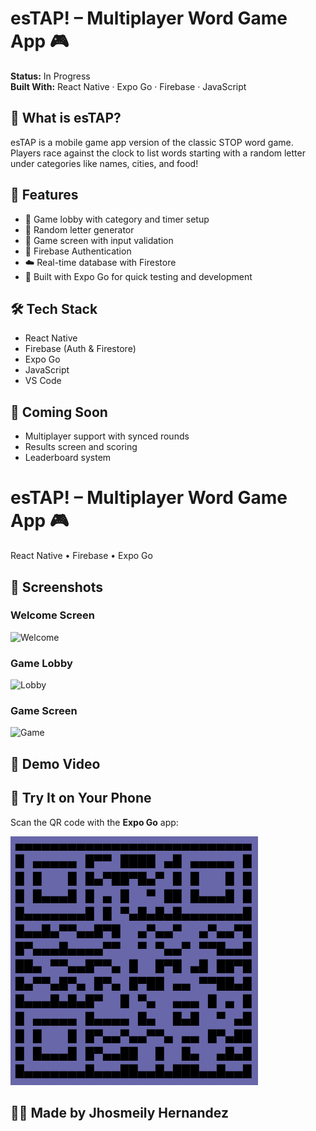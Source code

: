 # esTAP! – Multiplayer Word Game App 🎮

**Status:** In Progress  
**Built With:** React Native · Expo Go · Firebase · JavaScript  

## 📱 What is esTAP?

esTAP is a mobile game app version of the classic STOP word game. Players race against the clock to list words starting with a random letter under categories like names, cities, and food!

## 🔧 Features

- 🏁 Game lobby with category and timer setup
- 🔡 Random letter generator
- 📝 Game screen with input validation
- 🔐 Firebase Authentication
- ☁️ Real-time database with Firestore
- 🔄 Built with Expo Go for quick testing and development

## 🛠️ Tech Stack

- React Native
- Firebase (Auth & Firestore)
- Expo Go
- JavaScript
- VS Code

## 📌 Coming Soon

- Multiplayer support with synced rounds
- Results screen and scoring
- Leaderboard system

# esTAP! – Multiplayer Word Game App 🎮

React Native • Firebase • Expo Go

## 📸 Screenshots

### Welcome Screen
![Welcome](esTAP-mobile-app/screenshots/welcome.png)

### Game Lobby
![Lobby](esTAP-mobile-app/screenshots/lobby.png)

### Game Screen
![Game](esTAP-mobile-app/screenshots/game.png)

## 🎥 Demo Video

## 🔗 Try It on Your Phone

Scan the QR code with the **Expo Go** app:

![QR Code](./screenshots/esTAP-QR.png)

## 👩‍💻 Made by Jhosmeily Hernandez
